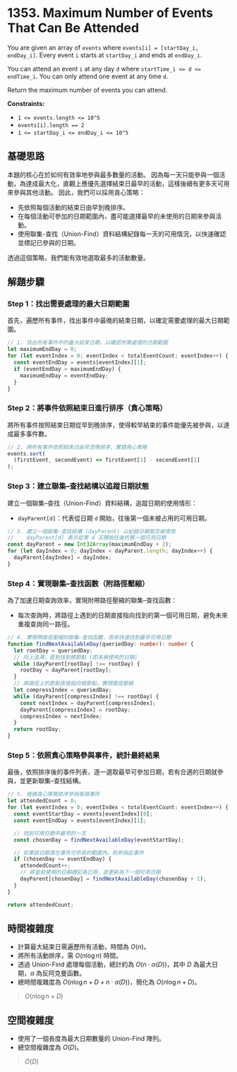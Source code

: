 # 1353. Maximum Number of Events That Can Be Attended

You are given an array of `events` where `events[i] = [startDay_i, endDay_i]`. 
Every event `i` starts at `startDay_i` and ends at `endDay_i`.

You can attend an event `i` at any day `d` where `startTime_i <= d <= endTime_i`. 
You can only attend one event at any time `d`.

Return the maximum number of events you can attend.

**Constraints:**

- `1 <= events.length <= 10^5`
- `events[i].length == 2`
- `1 <= startDay_i <= endDay_i <= 10^5`

## 基礎思路

本題的核心在於如何有效率地參與最多數量的活動。
因為每一天只能參與一個活動，為達成最大化，直觀上應優先選擇結束日最早的活動，這樣後續有更多天可用來參與其他活動。
因此，我們可以採用貪心策略：

- 先依照每個活動的結束日由早到晚排序。
- 在每個活動可參加的日期範圍內，盡可能選擇最早的未使用的日期來參與活動。
- 使用聯集-查找（Union-Find）資料結構紀錄每一天的可用情況，以快速確認並標記已參與的日期。

透過這個策略，我們能有效地選取最多的活動數量。

## 解題步驟

### Step 1：找出需要處理的最大日期範圍

首先，遍歷所有事件，找出事件中最晚的結束日期，以確定需要處理的最大日期範圍。

```typescript
// 1. 找出所有事件中的最大結束日期，以確認所需處理的日期範圍
let maximumEndDay = 0;
for (let eventIndex = 0; eventIndex < totalEventCount; eventIndex++) {
  const eventEndDay = events[eventIndex][1];
  if (eventEndDay > maximumEndDay) {
    maximumEndDay = eventEndDay;
  }
}
```

### Step 2：將事件依照結束日進行排序（貪心策略）

將所有事件按照結束日期從早到晚排序，使得較早結束的事件能優先被參與，以達成最多事件數。

```typescript
// 2. 將所有事件依照結束日由早至晚排序，實踐貪心策略
events.sort(
  (firstEvent, secondEvent) => firstEvent[1] - secondEvent[1]
);
```

### Step 3：建立聯集–查找結構以追蹤日期狀態

建立一個聯集–查找（Union-Find）資料結構，追蹤日期的使用情形：

- `dayParent[d]`：代表從日期 `d` 開始，往後第一個未被占用的可用日期。

```typescript
// 3. 建立一個聯集-查找結構 (dayParent) 以紀錄日期是否被使用
//    dayParent[d] 表示從第 d 天開始往後的第一個可用日期
const dayParent = new Int32Array(maximumEndDay + 2);
for (let dayIndex = 0; dayIndex < dayParent.length; dayIndex++) {
  dayParent[dayIndex] = dayIndex;
}
```

### Step 4：實現聯集–查找函數（附路徑壓縮）

為了加速日期查詢效率，實現附帶路徑壓縮的聯集–查找函數：

- 每次查詢時，將路徑上遇到的日期直接指向找到的第一個可用日期，避免未來重複查詢同一路徑。

```typescript
// 4. 實現帶路徑壓縮的聯集–查找函數，用來快速找到最早可用日期
function findNextAvailableDay(queriedDay: number): number {
  let rootDay = queriedDay;
  // 向上追溯，直到找到根節點 (即未被使用的日期)
  while (dayParent[rootDay] !== rootDay) {
    rootDay = dayParent[rootDay];
  }
  // 將路徑上的節點直接指向根節點，實現路徑壓縮
  let compressIndex = queriedDay;
  while (dayParent[compressIndex] !== rootDay) {
    const nextIndex = dayParent[compressIndex];
    dayParent[compressIndex] = rootDay;
    compressIndex = nextIndex;
  }
  return rootDay;
}
```

### Step 5：依照貪心策略參與事件，統計最終結果

最後，依照排序後的事件列表，逐一選取最早可參加日期，若有合適的日期就參與，並更新聯集–查找結構。

```typescript
// 5. 根據貪心策略依序參與每個事件
let attendedCount = 0;
for (let eventIndex = 0; eventIndex < totalEventCount; eventIndex++) {
  const eventStartDay = events[eventIndex][0];
  const eventEndDay = events[eventIndex][1];

  // 找到可用日期中最早的一天
  const chosenDay = findNextAvailableDay(eventStartDay);

  // 如果該日期落在事件可參與的範圍內，則參與此事件
  if (chosenDay <= eventEndDay) {
    attendedCount++;
    // 將當前使用的日期標記為已用，並更新為下一個可用日期
    dayParent[chosenDay] = findNextAvailableDay(chosenDay + 1);
  }
}

return attendedCount;
```

## 時間複雜度

- 計算最大結束日需遍歷所有活動，時間為 $O(n)$。
- 將所有活動排序，需 $O(n \log n)$ 時間。
- 透過 Union-Find 處理每個活動，總計約為 $O(n \cdot \alpha(D))$，其中 $D$ 為最大日期，$\alpha$ 為反阿克曼函數。
- 總時間複雜度為 $O(n\log n + D + n \cdot \alpha(D))$，簡化為 $O(n\log n + D)$。

> $O(n\log n + D)$

## 空間複雜度

- 使用了一個長度為最大日期數量的 Union-Find 陣列。
- 總空間複雜度為 $O(D)$。

> $O(D)$
